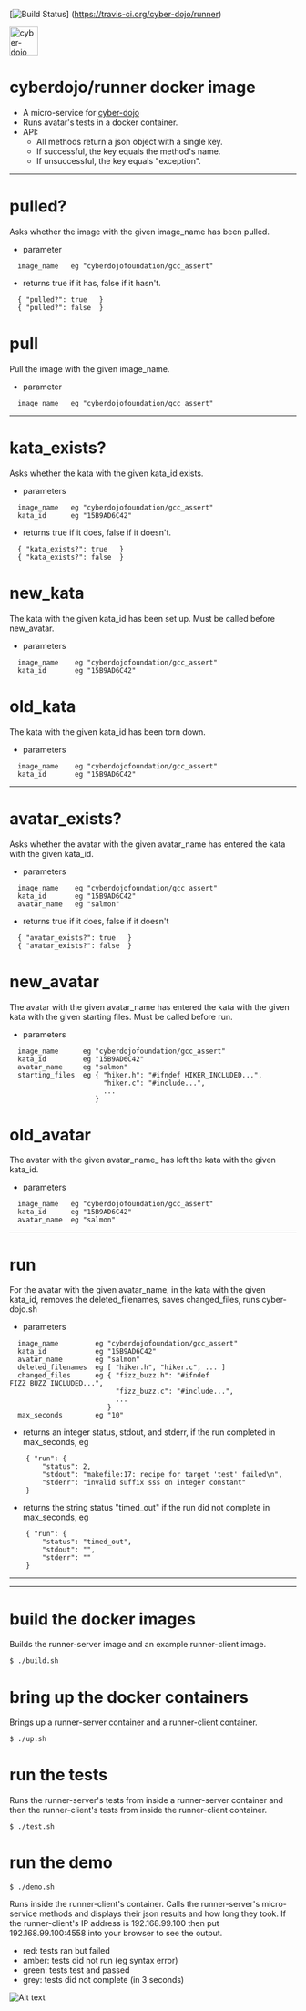 
[![Build Status](https://travis-ci.org/cyber-dojo/runner.svg?branch=master)]
(https://travis-ci.org/cyber-dojo/runner)

<img src="https://raw.githubusercontent.com/cyber-dojo/nginx/master/images/home_page_logo.png"
alt="cyber-dojo yin/yang logo" width="50px" height="50px"/>

# cyberdojo/runner docker image

- A micro-service for [cyber-dojo](http://cyber-dojo.org)
- Runs avatar's tests in a docker container.
- API:
  * All methods return a json object with a single key.
  * If successful, the key equals the method's name.
  * If unsuccessful, the key equals "exception".

- - - -

# pulled?
Asks whether the image with the given image_name has been pulled.
- parameter
```
  image_name   eg "cyberdojofoundation/gcc_assert"
```
- returns true if it has, false if it hasn't.
```
  { "pulled?": true   }
  { "pulled?": false  }
```

# pull
Pull the image with the given image_name.
- parameter
```
  image_name   eg "cyberdojofoundation/gcc_assert"
```

- - - -

# kata_exists?
Asks whether the kata with the given kata_id exists.
- parameters
```
  image_name   eg "cyberdojofoundation/gcc_assert"
  kata_id      eg "15B9AD6C42"
```
- returns true if it does, false if it doesn't.
```
  { "kata_exists?": true   }
  { "kata_exists?": false  }
```

# new_kata
The kata with the given kata_id has been set up.
Must be called before new_avatar.
- parameters
```
  image_name    eg "cyberdojofoundation/gcc_assert"
  kata_id       eg "15B9AD6C42"
```
# old_kata
The kata with the given kata_id has been torn down.
- parameters
```
  image_name    eg "cyberdojofoundation/gcc_assert"
  kata_id       eg "15B9AD6C42"
```

- - - -

# avatar_exists?
Asks whether the avatar with the given avatar_name
has entered the kata with the given kata_id.
- parameters
```
  image_name    eg "cyberdojofoundation/gcc_assert"
  kata_id       eg "15B9AD6C42"
  avatar_name   eg "salmon"
```
- returns true if it does, false if it doesn't
```
  { "avatar_exists?": true   }
  { "avatar_exists?": false  }
```

# new_avatar
The avatar with the given avatar_name has entered the
kata with the given kata with the given starting files.
Must be called before run.
- parameters
```
  image_name      eg "cyberdojofoundation/gcc_assert"
  kata_id         eg "15B9AD6C42"
  avatar_name     eg "salmon"
  starting_files  eg { "hiker.h": "#ifndef HIKER_INCLUDED...",
                       "hiker.c": "#include...",
                       ...
                     }
```

# old_avatar
The avatar with the given avatar_name_ has left
the kata with the given kata_id.
- parameters
```
  image_name   eg "cyberdojofoundation/gcc_assert"
  kata_id      eg "15B9AD6C42"
  avatar_name  eg "salmon"
```

- - - -

# run
For the avatar with the given avatar_name, in the kata with the given kata_id,
removes the deleted_filenames, saves changed_files, runs cyber-dojo.sh
- parameters
```
  image_name         eg "cyberdojofoundation/gcc_assert"
  kata_id            eg "15B9AD6C42"
  avatar_name        eg "salmon"
  deleted_filenames  eg [ "hiker.h", "hiker.c", ... ]
  changed_files      eg { "fizz_buzz.h": "#ifndef FIZZ_BUZZ_INCLUDED...",
                          "fizz_buzz.c": "#include...",
                          ...
                        }
  max_seconds        eg "10"
```
- returns an integer status, stdout, and stderr, if the run completed in max_seconds, eg
```
    { "run": {
        "status": 2,
        "stdout": "makefile:17: recipe for target 'test' failed\n",
        "stderr": "invalid suffix sss on integer constant"
    }
```
- returns the string status "timed_out" if the run did not complete in max_seconds, eg
```
    { "run": {
        "status": "timed_out",
        "stdout": "",
        "stderr": ""
    }
```

- - - -
- - - -

# build the docker images
Builds the runner-server image and an example runner-client image.
```
$ ./build.sh
```

# bring up the docker containers
Brings up a runner-server container and a runner-client container.

```
$ ./up.sh
```

# run the tests
Runs the runner-server's tests from inside a runner-server container
and then the runner-client's tests from inside the runner-client container.
```
$ ./test.sh
```

# run the demo
```
$ ./demo.sh
```
Runs inside the runner-client's container.
Calls the runner-server's micro-service methods
and displays their json results and how long they took.
If the runner-client's IP address is 192.168.99.100 then put
192.168.99.100:4558 into your browser to see the output.
- red: tests ran but failed
- amber: tests did not run (eg syntax error)
- green: tests test and passed
- grey: tests did not complete (in 3 seconds)

![Alt text](red_amber_green_demo.png?raw=true "title")
